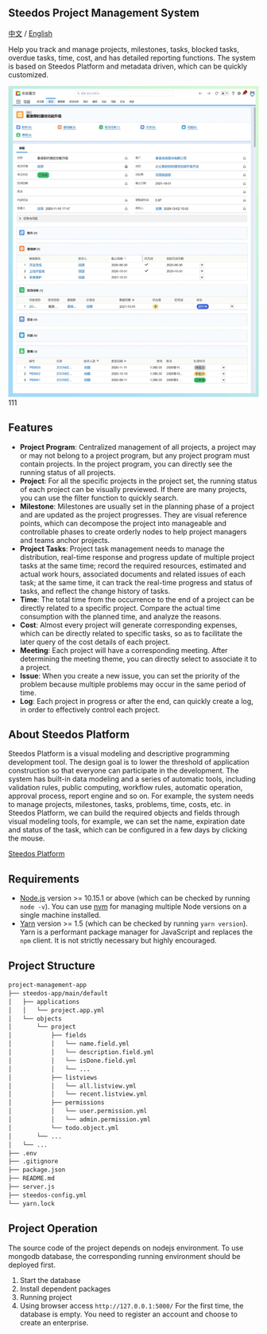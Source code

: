 ## Steedos Project Management System

[中文](https://github.com/steedos/project-management-app) / [English](https://github.com/steedos/project-management-app/blob/master/README_en.md)

Help you track and manage projects, milestones, tasks, blocked tasks, overdue tasks, time, cost, and has detailed reporting functions. The system is based on Steedos Platform and metadata driven, which can be quickly customized.

![Project Detail Interface](/docs/images/project_detail.jpg)111
## Features

- **Project Program**: Centralized management of all projects, a project may or may not belong to a project program, but any project program must contain projects. In the project program, you can directly see the running status of all projects.
- **Project**: For all the specific projects in the project set, the running status of each project can be visually previewed. If there are many projects, you can use the filter function to quickly search.
- **Milestone**: Milestones are usually set in the planning phase of a project and are updated as the project progresses. They are visual reference points, which can decompose the project into manageable and controllable phases to create orderly nodes to help project managers and teams anchor projects.
- **Project Tasks**: Project task management needs to manage the distribution, real-time response and progress update of multiple project tasks at the same time; record the required resources, estimated and actual work hours, associated documents and related issues of each task; at the same time, it can track the real-time progress and status of tasks, and reflect the change history of tasks.
- **Time**: The total time from the occurrence to the end of a project can be directly related to a specific project. Compare the actual time consumption with the planned time, and analyze the reasons.
- **Cost**: Almost every project will generate corresponding expenses, which can be directly related to specific tasks, so as to facilitate the later query of the cost details of each project.
- **Meeting**: Each project will have a corresponding meeting. After determining the meeting theme, you can directly select to associate it to a project.
- **Issue**: When you create a new issue, you can set the priority of the problem because multiple problems may occur in the same period of time.
- **Log**: Each project in progress or after the end, can quickly create a log, in order to effectively control each project.

## About  Steedos Platform

Steedos Platform is a visual modeling and descriptive programming development tool. The design goal is to lower the threshold of application construction so that everyone can participate in the development. The system has built-in data modeling and a series of automatic tools, including validation rules, public computing, workflow rules, automatic operation, approval process, report engine and so on.
For example, the system needs to manage projects, milestones, tasks, problems, time, costs, etc. in Steedos Platform, we can build the required objects and fields through visual modeling tools, for example, we can set the name, expiration date and status of the task, which can be configured in a few days by clicking the mouse.


[Steedos Platform](https://www.steedos.com/help/)

## Requirements

- [Node.js](https://nodejs.org/en/download/) version >= 10.15.1 or above (which can be checked by running `node -v`). You can use [nvm](https://github.com/nvm-sh/nvm) for managing multiple Node versions on a single machine installed.
- [Yarn](https://yarnpkg.com/en/) version >= 1.5 (which can be checked by running `yarn version`). Yarn is a performant package manager for JavaScript and replaces the `npm` client. It is not strictly necessary but highly encouraged.


## Project Structure

```sh
project-management-app
├── steedos-app/main/default
│   ├── applications
│   │   └── project.app.yml
│   └── objects
│       └── project
│           ├── fields
│           │   └── name.field.yml
│           │   └── description.field.yml
│           │   └── isDone.field.yml
│           │   └── ...
│           ├── listviews
│           │   └── all.listview.yml
│           │   └── recent.listview.yml
│           ├── permissions
│           │   └── user.permission.yml
│           │   └── admin.permission.yml
│           └── todo.object.yml
│       └── ...
│   └── ...
├── .env
├── .gitignore
├── package.json
├── README.md
├── server.js
├── steedos-config.yml
└── yarn.lock
```

## Project Operation

The source code of the project depends on nodejs environment. To use mongodb database, the corresponding running environment should be deployed first.

  1. Start the database  
  2. Install dependent packages
  3. Running project
  4. Using browser access `http://127.0.0.1:5000/`    For the first time, the database is empty. You need to register an account and choose to create an enterprise.
